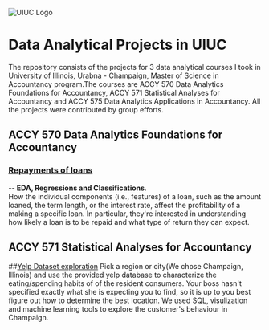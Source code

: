 ![UIUC Logo](https://github.com/Abby7LIU/Data-Analytical-projects-in-UIUC/blob/master/UI.png)
# Data Analytical Projects in UIUC
The repository consists of the projects for 3 data analytical courses I took in University of Illinois, Urabna - Champaign, Master of Science in Accountancy program.The courses are ACCY 570  Data Analytics Foundations for Accountancy, ACCY 571 Statistical Analyses for Accountancy and ACCY 575 Data Analytics Applications in Accountancy. All the projects were contributed by group efforts. 
## ACCY 570  Data Analytics Foundations for Accountancy
### [Repayments of loans](https://github.com/Abby7LIU/Data-Analytical-projects-in-UIUC/blob/master/Group_project.ipynb)
__-- EDA, Regressions and Classifications__.      
How the individual components (i.e., features) of a loan, such as the amount loaned, the term length, or the interest rate, affect the profitability of a making a specific loan. In particular, they're interested in understanding how likely a loan is to be repaid and what type of return they can expect. 
## ACCY 571 Statistical Analyses for Accountancy
##[Yelp Dataset exploration](https://github.com/Abby7LIU/Data-Analytical-projects-in-UIUC/blob/master/571_FInal.ipynb)
Pick a region or city(We chose Champaign, Illinois) and use the provided yelp database to characterize the eating/spending habits of of the resident consumers. Your boss hasn't specified exactly what she is expecting you to find, so it is up to you best figure out how to determine the best location. We used SQL, visulization and machine learning tools to explore the customer's behaviour in Champaign.
